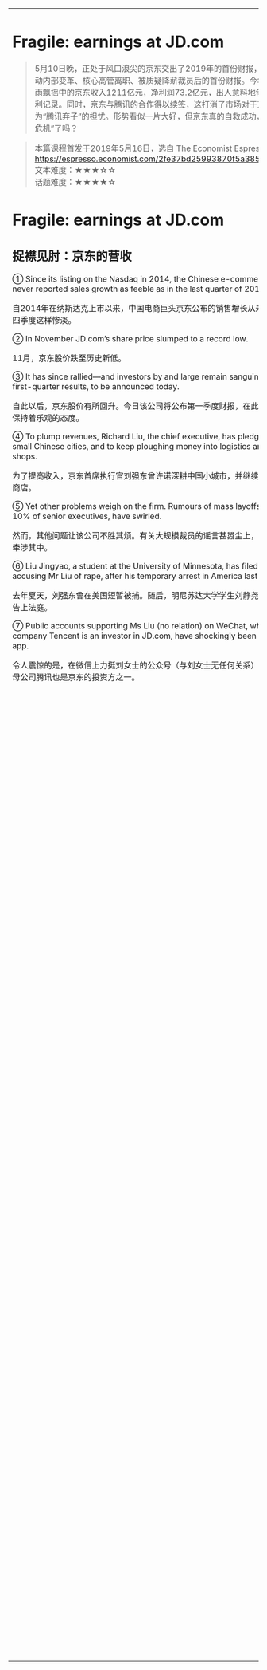 <html>

<table>
    <tr>
        <td style="vertical-align:top;margin-top:0%;width: 45%">  

# Fragile: earnings at JD.com  
>5月10日晚，正处于风口浪尖的京东交出了2019年的首份财报，这是自京东启动内部变革、核心高管离职、被质疑降薪裁员后的首份财报。今年第一季度，风雨飘摇中的京东收入1211亿元，净利润73.2亿元，出人意料地创下历史最高盈利记录。同时，京东与腾讯的合作得以续签，这打消了市场对于京东可能成为“腾讯弃子”的担忧。形势看似一片大好，但京东真的自救成功，就此走出“中年危机”了吗？  
  
>本篇课程首发于2019年5月16日，选自 The Economist Espresso APP  
https://espresso.economist.com/2fe37bd25993870f5a38563dd25b1d05  
文本难度：★★★☆☆  
话题难度：★★★★☆  

# Fragile: earnings at JD.com  
## 捉襟见肘：京东的营收  

① Since its listing on the Nasdaq in 2014, the Chinese e-commerce giant had never reported sales growth as feeble as in the last quarter of 2018.  

自2014年在纳斯达克上市以来，中国电商巨头京东公布的销售增长从未像2018年第四季度这样惨淡。  

② In November JD.com’s share price slumped to a record low.  

11月，京东股价跌至历史新低。  

③ It has since rallied—and investors by and large remain sanguine ahead of first-quarter results, to be announced today.  

自此以后，京东股价有所回升。今日该公司将公布第一季度财报，在此之前投资者大都保持着乐观的态度。  

④ To plump revenues, Richard Liu, the chief executive, has pledged to grow in small Chinese cities, and to keep ploughing money into logistics and offline shops.  

为了提高收入，京东首席执行官刘强东曾许诺深耕中国小城市，并继续注资物流和线下商店。  

⑤ Yet other problems weigh on the firm. Rumours of mass layoffs, including 10% of senior executives, have swirled.  

然而，其他问题让该公司不胜其烦。有关大规模裁员的谣言甚嚣尘上，10%的高管都牵涉其中。  

⑥ Liu Jingyao, a student at the University of Minnesota, has filed a lawsuit accusing Mr Liu of rape, after his temporary arrest in America last summer.  

去年夏天，刘强东曾在美国短暂被捕。随后，明尼苏达大学学生刘静尧以强奸罪名将他告上法庭。  

⑦ Public accounts supporting Ms Liu (no relation) on WeChat, whose parent company Tencent is an investor in JD.com, have shockingly been closed by the app.  

令人震惊的是，在微信上力挺刘女士的公众号（与刘女士无任何关系）均遭封禁；微信母公司腾讯也是京东的投资方之一。  


 </td>
    <td style="vertical-align:top;margin-top:0%">

##  ▍生词好句

1. fragile /ˈfrædʒaɪl, ˈfrædʒəl/ adj. 易碎的  
    相当于 easily broken or damaged  
    earnings /ˈɜːnɪŋz, ˈɜːrnɪŋz/ n. 利润  
    近义词：profits, margins（毛利润）  
  
2. listing /ˈlɪstɪŋ, ˈlɪstɪŋ/ n. 上市  
    IPO (Initial Public Offering) 首次公开募股  
    public company 上市公司  
  
3. Nasdaq (National Association of Securities Dealers Automated Quotations） 美国全国证券交易商协会自动报价表  
    NYSE (New York Stock Exchange) 纽约证券交易所  
    market maker 做市商  
  
4. giant /ˈdʒaɪənt/ n. （商业）巨头  
    相当于 behemoth /bɪˈhiːmɒθ, bɪˈhiːmɑːθ/, leviathan /ləˈvaɪəθən/, titan /ˈtaɪtən/  
    sales growth 销售增长率  
    feeble /ˈfiːbəl/ adj. 虚弱的；无力的  
    相当于 weak  
  
5. slump /slʌmp/ vi. 大幅度下降；暴跌  
    相当于 plummet /ˈplʌmɪt/, plunge /plʌndʒ/, take a nose dive  
    rally /ˈræli/ vi./n. 好转  
    market rally 股票市场回暖  
    There was a late rally about the stock market yesterday.  
    昨日在最后股票市场有所回升。  
  
6. by and large 基本上；大体上  
    相当于 generally speaking  
    sanguine /ˈsæŋgwɪn/ adj. 乐观的  
    first-quarter 第一财季的  
  
7. plump /plʌmp/ vt. 使变大；使上涨  
    revenue /ˈrevənjuː/ n. 收益  
    pledge to do sth. 保证做某事；承诺做某事  
    oligopoly /ˌɒlɪˈɡɒpəli, ˌɑːlɪˈɡɑːpəli/ n. 寡头垄断  
  
8. plough money/cash into… （NAmE: plow money/cash into…) 投入资金在……  
    weigh on 使厌烦；使压抑  
    相当于 bother  
    Other problems weigh on the firm.  
    相当于 Other problems bother the firm.   
  
9. Rumours of…have swirled. ……的传言甚嚣尘上。  
    mass layoffs 大规模裁员  
    accuse sb. of doing sth. 指控某人犯了某罪  
    parent company 母公司  

   
</td>
      </tr>
    </table>
</html>
